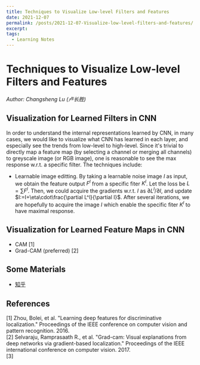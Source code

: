 ```yaml
---
title: Techniques to Visualize Low-level Filters and Features
date: 2021-12-07
permalink: /posts/2021-12-07-Visualize-low-level-filters-and-features/
excerpt: 
tags:
  - Learning Notes
---
```


# Techniques to Visualize Low-level Filters and Features
*Author: Changsheng Lu (卢长胜)*

## Visualization for Learned Filters in CNN
In order to understand the internal representations learned by CNN, in many cases, we would like to visualize what CNN has learned in each layer, and especially see the trends from low-level to high-level. Since it's trivial to directly map a feature map (by selecting a channel or merging all channels) to greyscale image (or RGB image), one is reasonable to see the max response w.r.t. a specific filter. The techniques include:
- Learnable image editting. By taking a learnable noise image $I$ as input, we obtain the feature output $F^{l}$ from a specific fiter $K^l$. Let the loss be $L=\sum F^{l}$. Then, we could acquire the gradients w.r.t. $I$ as $\partial L^l/\partial I$, and update $I:=I+\eta\cdot\frac{\partial L^l}{\partial I}$. After several iterations, we are hopefully to acquire the image $I$ which enable the specific fiter $K^l$ to have maximal response.


## Visualization for Learned Feature Maps in CNN
- CAM [1]
- Grad-CAM (preferred) [2]



## Some Materials
- [知乎](https://zhuanlan.zhihu.com/p/53683453)


## References
[1] Zhou, Bolei, et al. "Learning deep features for discriminative localization." Proceedings of the IEEE conference on computer vision and pattern recognition. 2016.  
[2] Selvaraju, Ramprasaath R., et al. "Grad-cam: Visual explanations from deep networks via gradient-based localization." Proceedings of the IEEE international conference on computer vision. 2017.  
[3] 

